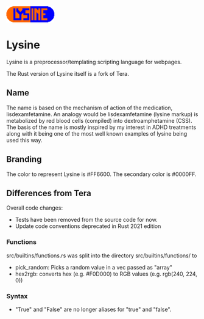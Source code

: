 <img src="lysine.svg" style="width: 25%" alt="Lysine"/>

# Lysine
Lysine is a preprocessor/templating scripting language for webpages.

The Rust version of Lysine itself is a fork of Tera. 

## Name
The name is based on the mechanism of action of the medication, lisdexamfetamine. An analogy would be lisdexamfetamine (lysine markup) is metabolized by red blood cells (compiled) into dextroamphetamine (CSS). The basis of the name is mostly inspired by my interest in ADHD treatments along with it being one of the most well known examples of lysine being used this way.

## Branding
The color to represent Lysine is #FF6600. The secondary color is #0000FF.

## Differences from Tera

Overall code changes:
- Tests have been removed from the source code for now.
- Update code conventions deprecated in Rust 2021 edition 

### Functions
src/builtins/functions.rs was split into the directory src/builtins/functions/ to 

- pick_random: Picks a random value in a vec passed as "array"
- hex2rgb: converts hex (e.g. #F0D000) to RGB values (e.g. rgb(240, 224, 0))

### Syntax

- "True" and "False" are no longer aliases for "true" and "false".